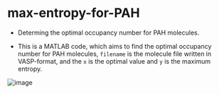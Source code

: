 # max-entropy-for-PAH
- Determing the optimal occupancy number for PAH molecules.


- This is a MATLAB code, which aims to find the optimal occupancy number for PAH molecules, ``filename`` is the molecule file written in VASP-format, and the ``x`` is the optimal value and ``y`` is the maximum entropy.


![image](https://github.com/user-attachments/assets/9b1a2d1d-ee3a-48cb-a545-f372cdd449ba)
